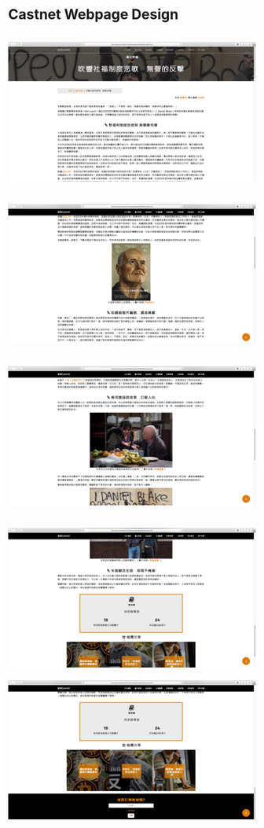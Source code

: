 # Castnet Webpage Design

![](screenshot/1.png)
===
![](screenshot/2.png)
===
![](screenshot/3.png)
===
![](screenshot/4.png)
===
![](screenshot/5.png)
